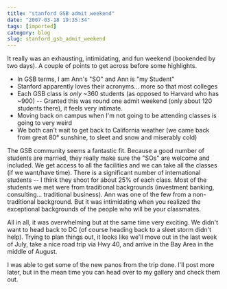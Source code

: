 ```yaml
---
title: "stanford GSB admit weekend"
date: "2007-03-18 19:35:34"
tags: [imported]
category: blog
slug: stanford_gsb_admit_weekend
---
```


It really was an exhausting, intimidating, and fun weekend (bookended by two days). A couple of points to get across before some highlights.

<ul>
	<li>In GSB terms, I am Ann's "SO" and Ann is "my Student"</li>
	<li>Stanford apparently loves their acronyms... more so that most colleges</li>
	<li>Each GSB class is<em> only</em> ~360 students (as opposed to Harvard who has ~900) -- Granted this was round one admit weekend (only about 120 students there), it feels very intimate.</li>
	<li>Moving back on campus when I'm not going to be attending classes is going to very weird</li>
	<li>We both can't wait to get back to California weather (we came back from great 80° sunshine, to sleet and snow and miserably cold)</li>
</ul>

The GSB community seems a fantastic fit. Because a good number of students are married, they really make sure the "SOs" are welcome and included. We get access to all the facilities and we can take all the classes (if we want/have time). There is a significant number of international students -- I think they shoot for about 25% of each class. Most of the students we met were from traditional backgrounds (investment banking, consulting... traditional business). Ann was one of the few from a non-traditional background. But it was intimidating when you realized the exceptional backgrounds of the people who will be your classmates.

All in all, it was overwhelming but at the same time very exciting. We didn't want to head back to DC (of course heading back to a sleet storm didn't help). Trying to plan things out, it looks like we'll move out in the last week of July, take a nice road trip via Hwy 40, and arrive in the Bay Area in the middle of August.

I was able to get some of the new panos from the trip done. I'll post more later, but in the mean time you can head over to my gallery and check them out.
